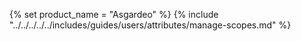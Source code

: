 {% set product_name = "Asgardeo" %}
{% include "../../../../../includes/guides/users/attributes/manage-scopes.md" %}